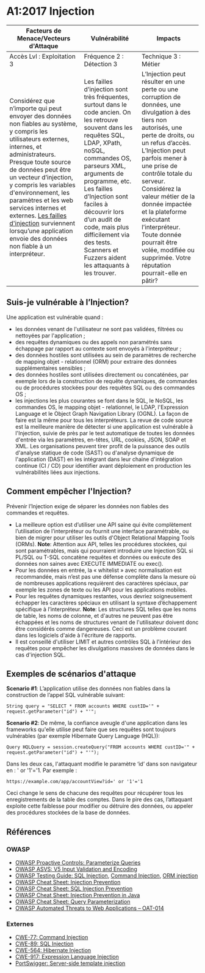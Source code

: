# A1:2017 Injection

| Facteurs de Menace/Vecteurs d'Attaque | Vulnérabilité    | Impacts  |
| -- | -- | -- |
| Accès Lvl : Exploitation 3 | Fréquence 2 : Détection 3 | Technique 3 : Métier |
| Considérez que n’importe qui peut envoyer des données non fiables au système, y compris les utilisateurs externes, internes, et administrateurs. Presque toute source de données peut être un vecteur d’injection, y compris les variables d'environnement, les paramètres et les web services internes et externes. [Les failles d'injection](https://owasp.org/www-community/Injection_Flaws) surviennent lorsqu’une application envoie des données non fiable à un interpréteur.  | Les failles d’injection sont très fréquentes, surtout dans le code ancien. On les retrouve souvent dans les requêtes SQL, LDAP, XPath, noSQL, commandes OS, parseurs XML, arguments de programme, etc. Les failles d’Injection sont faciles à découvrir lors d’un audit de code, mais plus difficilement via des tests. Scanners et Fuzzers aident les attaquants à les trouver. | L’Injection peut résulter en une perte ou une corruption de données, une divulgation à des tiers non autorisés, une perte de droits, ou un refus d’accès. L’Injection peut parfois mener à une prise de contrôle totale du serveur. Considérez la valeur métier de la donnée impactée et la plateforme exécutant l’interpréteur. Toute donnée pourrait être volée, modifiée ou supprimée. Votre réputation pourrait-elle en pâtir?|


## Suis-je vulnérable à l’Injection?

Une application est vulnérable quand :
* les données venant de l'utilisateur ne sont pas validées, filtrées ou nettoyées par l'application ;
* des requêtes dynamiques ou des appels non paramétrés sans échappage par rapport au contexte sont envoyés à l'interpréteur ;
* des données hostiles sont utilisées au sein de paramètres de recherche de mapping objet - relationnel (ORM) pour extraire des données supplémentaires sensibles ;
* des données hostiles sont utilisées directement ou concaténées, par exemple lors de la construction de requête dynamiques, de commandes ou de procédures stockées pour des requêtes SQL ou des commandes OS ;
* les injections les plus courantes se font dans le SQL, le NoSQL, les commandes OS, le mapping objet - relationnel, le LDAP, l'Expression Language et le Object Graph Navigation Library (OGNL). La façon de faire est la même pour tous les interpréteurs. La revue de code source est la meilleure manière de détecter si une application est vulnérable à l'Injection, suivie de près par le test automatique de toutes les données d'entrée via les paramètres, en-têtes, URL, cookies, JSON, SOAP et XML. Les organisations peuvent tirer profit de la puissance des outils d'analyse statique de code (SAST) ou d'analyse dynamique de l'application (DAST) en les intégrant dans leur chaine d'intégration continue (CI / CD) pour identifier avant déploiement en production les vulnérabilités liées aux injections. 

## Comment empêcher l'Injection?

Prévenir l’Injection exige de séparer les données non fiables des commandes et requêtes.

* La meilleure option est d’utiliser une API saine qui évite complètement l’utilisation de l’interpréteur ou fournit une interface paramétrable, ou bien de migrer pour utiliser les outils d'Object Relational Mapping Tools (ORMs). **Note**: Attention aux API, telles les procédures stockées, qui sont paramétrables, mais qui pourraient introduire une Injection SQL si PL/SQL ou T-SQL concatène requêtes et données ou exécute des données non saines avec EXECUTE IMMEDIATE ou exec().
* Pour les données en entrée, la « whitelist » avec normalisation est recommandée, mais n’est pas une défense complète dans la mesure où de nombreuses applications requièrent des caractères spéciaux, par exemple les zones de texte ou les API pour les applications mobiles.
* Pour les requêtes dynamiques restantes, vous devriez soigneusement échapper les caractères spéciaux en utilisant la syntaxe d’échappement spécifique à l’interpréteur. **Note**: Les structures SQL  telles que les noms de table, les noms de colonne, et d'autres ne peuvent pas être échappées et les noms de structures venant de l'utilisateur doivent donc être considérés comme dangereuses. Ceci est un problème courant dans les logiciels d'aide à l'écriture de rapports.
* Il est conseillé d'utiliser LIMIT et autres contrôles SQL à l'intérieur des requêtes pour empêcher les divulgations massives de données dans le cas d'injection SQL.

## Exemples de scénarios d'attaque

**Scenario #1**: L’application utilise des données non fiables dans la construction de l’appel SQL vulnérable suivant:

`String query = "SELECT * FROM accounts WHERE custID='" + request.getParameter("id") + "'";`

**Scenario #2**: De même, la confiance aveugle d'une application dans les frameworks qu'elle utilise peut faire que ses requêtes sont toujours vulnérables (par exemple Hibernate Query Language (HQL)):

`Query HQLQuery = session.createQuery("FROM accounts WHERE custID='" + request.getParameter("id") + "'");`

Dans les deux cas, l'attaquant modifie le paramètre ‘id’ dans son navigateur en : ' or '1'='1. Par exemple :

`https://example.com/app/accountView?id=' or '1'='1`

Ceci change le sens de chacune des requêtes pour récupérer tous les enregistrements de la table des comptes. Dans le pire des cas, l’attaquant exploite cette faiblesse pour modifier ou détruire des données, ou appeler des procédures stockées de la base de données.

## Références

### OWASP

* [OWASP Proactive Controls: Parameterize Queries](https://owasp.org/www-project-proactive-controls/v3/en/c3-secure-database)
* [OWASP ASVS: V5 Input Validation and Encoding](https://github.com/OWASP/ASVS/blob/v4.0.2/4.0/en/0x13-V5-Validation-Sanitization-Encoding.md)
* [OWASP Testing Guide: SQL Injection](https://owasp.org/www-project-web-security-testing-guide/latest/4-Web_Application_Security_Testing/07-Input_Validation_Testing/05-Testing_for_SQL_Injection), [Command Injection](https://owasp.org/www-project-web-security-testing-guide/latest/4-Web_Application_Security_Testing/07-Input_Validation_Testing/12-Testing_for_Command_Injection), [ORM injection](https://owasp.org/www-project-web-security-testing-guide/latest/4-Web_Application_Security_Testing/07-Input_Validation_Testing/05.7-Testing_for_ORM_Injection)
* [OWASP Cheat Sheet: Injection Prevention](https://cheatsheetseries.owasp.org/cheatsheets/Injection_Prevention_Cheat_Sheet.html)
* [OWASP Cheat Sheet: SQL Injection Prevention](https://cheatsheetseries.owasp.org/cheatsheets/SQL_Injection_Prevention_Cheat_Sheet.html)
* [OWASP Cheat Sheet: Injection Prevention in Java](https://cheatsheetseries.owasp.org/cheatsheets/Injection_Prevention_Cheat_Sheet.html_in_Java)
* [OWASP Cheat Sheet: Query Parameterization](https://cheatsheetseries.owasp.org/cheatsheets/Query_Parameterization_Cheat_Sheet.html)
* [OWASP Automated Threats to Web Applications – OAT-014](https://owasp.org/www-project-automated-threats-to-web-applications/)

### Externes

* [CWE-77: Command Injection](https://cwe.mitre.org/data/definitions/77.html)
* [CWE-89: SQL Injection](https://cwe.mitre.org/data/definitions/89.html)
* [CWE-564: Hibernate Injection](https://cwe.mitre.org/data/definitions/564.html)
* [CWE-917: Expression Language Injection](https://cwe.mitre.org/data/definitions/917.html)
* [PortSwigger: Server-side template injection](https://portswigger.net/kb/issues/00101080_serversidetemplateinjection)
